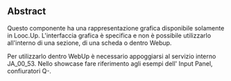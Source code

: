 ## Abstract

Questo componente ha una rappresentazione grafica disponibile solamente in Looc.Up.
L'interfaccia grafica è specifica e non è possibile utilizzarlo all'interno di una sezione, di una scheda o dentro Webup.

Per utilizzarlo dentro WebUp è necessario appoggiarsi al servizio interno JA_00_53.
Nello showcase fare riferimento agli esempi dell' Input Panel, confiuratori Q-.
